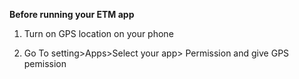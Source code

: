 
**Before running your ETM app**

1) Turn on GPS location on your phone

2) Go To setting>Apps>Select your app> Permission and give GPS pemission
